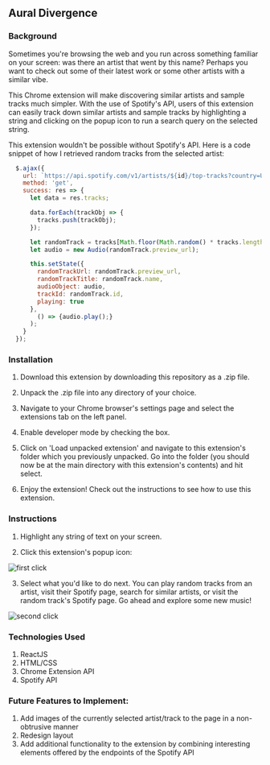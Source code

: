 ## Aural Divergence

### Background

Sometimes you're browsing the web and you run across something familiar on your screen: was there an artist that went by this name? Perhaps you want to check out some of their latest work or some other artists with a similar vibe.

This Chrome extension will make discovering similar artists and sample tracks much simpler. With the use of Spotify's API, users of this extension can easily track down similar artists and sample tracks by highlighting a string and clicking on the popup icon to run a search query on the selected string.

This extension wouldn't be possible without Spotify's API. Here is a code snippet of how I retrieved random tracks from the selected artist:

```JavaScript
  $.ajax({
    url: `https://api.spotify.com/v1/artists/${id}/top-tracks?country=US`,
    method: 'get',
    success: res => {
      let data = res.tracks;

      data.forEach(trackObj => {
        tracks.push(trackObj);
      });

      let randomTrack = tracks[Math.floor(Math.random() * tracks.length)];
      let audio = new Audio(randomTrack.preview_url);

      this.setState({
        randomTrackUrl: randomTrack.preview_url,
        randomTrackTitle: randomTrack.name,
        audioObject: audio,
        trackId: randomTrack.id,
        playing: true
      },
        () => {audio.play();}
      );
    }
  });
```

### Installation

1. Download this extension by downloading this repository as a .zip file.

2. Unpack the .zip file into any directory of your choice.

3. Navigate to your Chrome browser's settings page and select the extensions tab on the left panel.

4. Enable developer mode by checking the box.

5. Click on 'Load unpacked extension' and navigate to this extension's folder which you previously unpacked. Go into the folder (you should now be at the main directory with this extension's contents) and hit select.

6. Enjoy the extension! Check out the instructions to see how to use this extension.

### Instructions

1. Highlight any string of text on your screen.

2. Click this extension's popup icon:

![first click](http://res.cloudinary.com/dnmknegr2/image/upload/c_crop/v1474845786/Screen_Shot_2016-09-25_at_4.17.47_PM_jkvuky.png)

3. Select what you'd like to do next. You can play random tracks from an artist, visit their Spotify page, search for similar artists, or visit the random track's Spotify page. Go ahead and explore some new music!

![second click](http://res.cloudinary.com/dnmknegr2/image/upload/v1474845871/Screen_Shot_2016-09-25_at_4.18.00_PM_ycmbwq.png)

### Technologies Used

1. ReactJS
2. HTML/CSS
3. Chrome Extension API
4. Spotify API

### Future Features to Implement:

1. Add images of the currently selected artist/track to the page in a non-obtrusive manner
2. Redesign layout
3. Add additional functionality to the extension by combining interesting elements offered by the endpoints of the Spotify API
